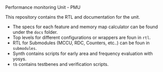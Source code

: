 Performance monitoring Unit - PMU

This repository contains the RTL and documentation for the unit. 


*  The specs for each feature and memory map calculator can be found under the ```docs``` folder.
*  Top levels for different configurations or wrappers are foun in ```rtl```.
*  RTL for Submodules (MCCU, RDC, Counters, etc..) can be foun in ```submodules```.
*  Synth contains scripts for early area and frequency evaluation with yosys.
*  ```tb``` contains testbenes and verification scripts.